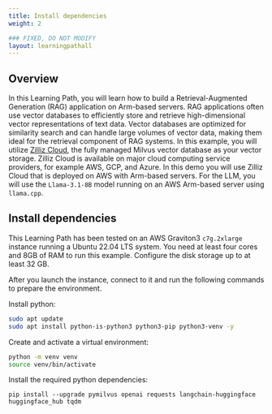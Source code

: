 ```yaml
---
title: Install dependencies
weight: 2

### FIXED, DO NOT MODIFY
layout: learningpathall
---
```


## Overview

In this Learning Path, you will learn how to build a Retrieval-Augmented Generation (RAG) application on Arm-based servers. RAG applications often use vector databases to efficiently store and retrieve high-dimensional vector representations of text data. Vector databases are optimized for similarity search and can handle large volumes of vector data, making them ideal for the retrieval component of RAG systems. In this example, you will utilize [Zilliz Cloud](https://zilliz.com/cloud), the fully managed Milvus vector database as your vector storage. Zilliz Cloud is available on major cloud computing service providers, for example AWS, GCP, and Azure. In this demo you will use Zilliz Cloud that is deployed on AWS with Arm-based servers. For the LLM, you will use the `Llama-3.1-8B` model running on an AWS Arm-based server using `llama.cpp`. 


## Install dependencies
This Learning Path has been tested on an AWS Graviton3 `c7g.2xlarge` instance running a Ubuntu 22.04 LTS system.
You need at least four cores and 8GB of RAM to run this example. Configure the disk storage up to at least 32 GB.

After you launch the instance, connect to it and run the following commands to prepare the environment.

Install python:

```bash
sudo apt update
sudo apt install python-is-python3 python3-pip python3-venv -y
```

Create and activate a virtual environment:

```bash
python -m venv venv
source venv/bin/activate
```

Install the required python dependencies:

```shell
pip install --upgrade pymilvus openai requests langchain-huggingface huggingface_hub tqdm
```
